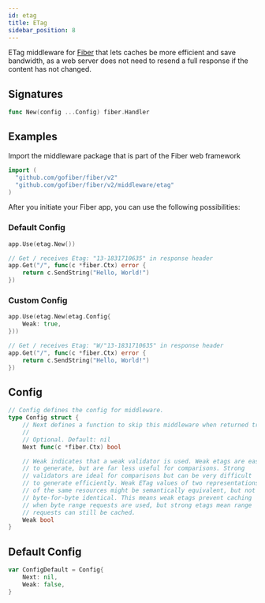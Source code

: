 ```yaml
---
id: etag
title: ETag
sidebar_position: 8
---
```


ETag middleware for [Fiber](https://github.com/gofiber/fiber) that lets caches be more efficient and save bandwidth, as a web server does not need to resend a full response if the content has not changed.

## Signatures

```go
func New(config ...Config) fiber.Handler
```

## Examples

Import the middleware package that is part of the Fiber web framework

```go
import (
  "github.com/gofiber/fiber/v2"
  "github.com/gofiber/fiber/v2/middleware/etag"
)
```

After you initiate your Fiber app, you can use the following possibilities:

### Default Config

```go
app.Use(etag.New())

// Get / receives Etag: "13-1831710635" in response header
app.Get("/", func(c *fiber.Ctx) error {
    return c.SendString("Hello, World!")
})
```

### Custom Config

```go
app.Use(etag.New(etag.Config{
    Weak: true,
}))

// Get / receives Etag: "W/"13-1831710635" in response header
app.Get("/", func(c *fiber.Ctx) error {
    return c.SendString("Hello, World!")
})
```

## Config

```go
// Config defines the config for middleware.
type Config struct {
    // Next defines a function to skip this middleware when returned true.
    //
    // Optional. Default: nil
    Next func(c *fiber.Ctx) bool

    // Weak indicates that a weak validator is used. Weak etags are easy
    // to generate, but are far less useful for comparisons. Strong
    // validators are ideal for comparisons but can be very difficult
    // to generate efficiently. Weak ETag values of two representations
    // of the same resources might be semantically equivalent, but not
    // byte-for-byte identical. This means weak etags prevent caching
    // when byte range requests are used, but strong etags mean range
    // requests can still be cached.
    Weak bool
}
```

## Default Config

```go
var ConfigDefault = Config{
    Next: nil,
    Weak: false,
}
```
